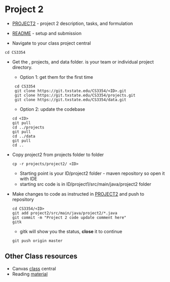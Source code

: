 # Project 2

 * [PROJECT2](PROJECT2.md) - project 2 description, tasks, and formulation 
 * [README](README.md) - setup and submission

* Navigate to your class project central
```
cd CS3354
```

* Get the <ID>, projects, and data folder. <ID> is your team or individual project directory. 

  * Option 1: get them for the first time
  ```
   cd CS3354
   git clone https://git.txstate.edu/CS3354/<ID>.git
   git clone https://git.txstate.edu/CS3354/projects.git
   git clone https://git.txstate.edu/CS3354/data.git
   ```
  * Option 2: update the codebase 
  
   ```
   cd <ID>
   git pull
   cd ../projects
   git pull
   cd ../data
   git pull
   cd ..    
   ```
* Copy project2 from projects folder to <ID> folder 
   ```
   cp -r projects/project2/ <ID>

   ```
  * Starting point is your ID/project2 folder - maven repository so open it with IDE
  * starting src code is in ID/project1/src/main/java/project2 folder
  
* Make changes  to code  as instructed in [PROJECT2](PROJECT2.md) and push to repository 
   ```
   cd CS3354/<ID>
   git add project2/src/main/java/project2/*.java
   git commit -m "Project 2 code update comment here"
   gitk
   ```
   * gitk will show you the status, **close** it to continue
   ```
   git push origin master
   ```

## Other Class resources 
* Canvas [class](https://canvas.txstate.edu/courses/1659054) central
* Reading [material](https://git.txstate.edu/CS3354/2021Spring/tree/master/reading)
